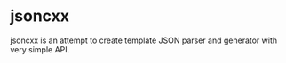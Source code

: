 jsoncxx
=======

jsoncxx is an attempt to create template JSON parser and generator with very simple API.
